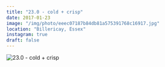 ```yaml
---
title: "23.0 - cold + crisp"
date: 2017-01-23
image: "/img/photo/eeec07187b84db81a575391768c16917.jpg"
location: "Billericay, Essex"
instagram: true
draft: false
---
```


![23.0 - cold + crisp](/img/photo/eeec07187b84db81a575391768c16917.jpg)
